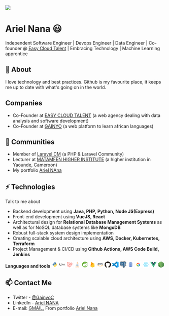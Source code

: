 <p>
  <a href="https://www.github.com/ariel996" target="_blank" rel="noreferrer"><img
src="https://img.shields.io/github/followers/ariel996?logo=github&style=for-the-badge&color=0891b2&labelColor=1c1917" /></a>
</p>

# Ariel Nana 😃

Independent Software Engineer | Devops Engineer | Data Engineer | Co-founder @ [Easy Cloud Talent](https://easycloudtalent.com) | Embracing Technology | Machine Learning apprentice

## 🧐 About 

I love technology and best practices. Github is my favourite place, it keeps me up to date with what's going on in the world.

## Companies

- Co-Founder at [EASY CLOUD TALENT](https://easycloudtalent.com) (a web agency dealing with data analysis and software development)
- Co-Founder at [GAINYO](https://gainyo.com) (a web platform to learn african languages)

## 👯 Communities
- Member of [Laravel CM](https://laravel.cm) (a PHP & Laravel Community)
- Lecturer at [MATAMFEN HIGHER INSTITUTE](https://matamfensup.com) (a higher institution in Yaounde, Cameroon)
- My portfolio [Ariel NAna](https://arielnana.me)

## ⚡ Technologies

Talk to me about
- Backend development using **Java, PHP, Python, Node JS(Express)**
- Front-end development using **VueJS, React**
- Architectural design for **Relational Database Management Systems** as well as for NoSQL database systems like **MongoDB**
- Robust full-stack system design implementation
- Creating scalable cloud  architecture using **AWS, Docker, Kubernetes, Terraform**
- Project Management & CI/CD using **Github Actions, AWS Code Build, Jenkins**

**Languages and tools**
<code><img height="20" src="https://raw.githubusercontent.com/github/explore/5b3600551e122a3277c2c5368af2ad5725ffa9a1/topics/python/python.png"></code>
<code><img height="20" src="https://raw.githubusercontent.com/github/explore/5b3600551e122a3277c2c5368af2ad5725ffa9a1/topics/flask/flask.png"></code>
<code><img height="20" src="https://raw.githubusercontent.com/github/explore/56a826d05cf762b2b50ecbe7d492a839b04f3fbf/topics/laravel/laravel.png"></code>
<code><img height="20" src="https://raw.githubusercontent.com/github/explore/80688e429a7d4ef2fca1e82350fe8e3517d3494d/topics/java/java.png"></code>
<code><img height="20" src="https://raw.githubusercontent.com/github/explore/5b3600551e122a3277c2c5368af2ad5725ffa9a1/topics/spring/spring.png"></code>
<code><img height="20" src="https://raw.githubusercontent.com/github/explore/80688e429a7d4ef2fca1e82350fe8e3517d3494d/topics/firebase/firebase.png"></code>
<code><img height="20" src="https://raw.githubusercontent.com/github/explore/fbceb94436312b6dacde68d122a5b9c7d11f9524/topics/aws/aws.png"></code>
<code><img height="20" src="https://raw.githubusercontent.com/github/explore/89bdd9644f44d1b12180fd512b95574fe4c54617/topics/github-api/github-api.png"></code>
<code><img height="20" src="https://raw.githubusercontent.com/github/explore/80688e429a7d4ef2fca1e82350fe8e3517d3494d/topics/visual-studio-code/visual-studio-code.png"></code>
<code><img height="20" src="https://raw.githubusercontent.com/github/explore/80688e429a7d4ef2fca1e82350fe8e3517d3494d/topics/postgresql/postgresql.png"></code>
<code><img height="20" src="https://raw.githubusercontent.com/github/explore/80688e429a7d4ef2fca1e82350fe8e3517d3494d/topics/sql/sql.png"></code>
<code><img height="20" src="https://raw.githubusercontent.com/github/explore/80688e429a7d4ef2fca1e82350fe8e3517d3494d/topics/google/google.png"></code>
<code><img height="20" src="https://raw.githubusercontent.com/github/explore/80688e429a7d4ef2fca1e82350fe8e3517d3494d/topics/react/react.png"/></code>
<code><img height="20" src="https://raw.githubusercontent.com/github/explore/80688e429a7d4ef2fca1e82350fe8e3517d3494d/topics/vue/vue.png"/></code>
<code><img height="20" src="https://raw.githubusercontent.com/github/explore/80688e429a7d4ef2fca1e82350fe8e3517d3494d/topics/nodejs/nodejs.png"/></code>

## 📫 Contact Me

- Twitter - [@GainyoC](https://twitter.com/GainyoC)
- LinkedIn - [Ariel NANA](https://www.linkedin.com/in/ariel-nana/)
- E-mail: [GMAIL](arielnana913@gmail.com), From portfolio [Ariel Nana](ariel@arielnana.me)
